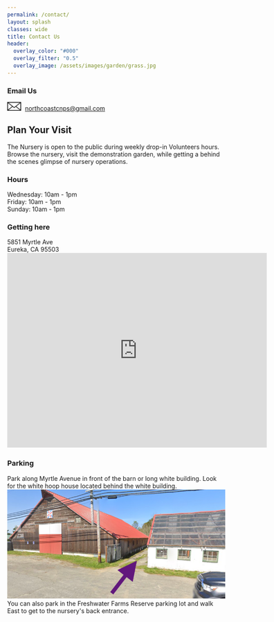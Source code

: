 ```yaml
---
permalink: /contact/
layout: splash
classes: wide
title: Contact Us 
header:
  overlay_color: "#000"
  overlay_filter: "0.5"
  overlay_image: /assets/images/garden/grass.jpg
---
```

<h3>Email Us</h3>

<img src="/assets/images/icons/email.png" style="margin-right: 5px" />
<a href = "mailto:northcoastcnps@gmail.com">
northcoastcnps@gmail.com
</a>

<h2>Plan Your Visit</h2>
<p>
The Nursery is open to the public during weekly drop-in Volunteers hours. Browse the nursery, visit the demonstration garden, while getting a behind the scenes glimpse of nursery operations. 
</p>
<h3>Hours</h3>
Wednesday: 10am - 1pm
<br/>
Friday: 10am - 1pm
<br/>
Sunday: 10am - 1pm

<h3>Getting here</h3>
5851 Myrtle Ave 
<br/>
Eureka, CA 95503

<iframe src="https://www.google.com/maps/embed?pb=!1m18!1m12!1m3!1d3021.001446894538!2d-124.09138344967035!3d40.78398234104528!2m3!1f0!2f0!3f0!3m2!1i1024!2i768!4f13.1!3m3!1m2!1s0x54d3fef53574b36f%3A0xe2c29911d6ddf299!2s5851%20Myrtle%20Avenue%2C%20Eureka%2C%20CA%2095503!5e0!3m2!1sen!2sus!4v1673760101188!5m2!1sen!2sus" width="600" height="450" style="border:0;" allowfullscreen="" loading="lazy" referrerpolicy="no-referrer-when-downgrade"></iframe>

<h3>Parking</h3>
Park along Myrtle Avenue in front of the barn or long white building. Look for the white hoop house located behind the white building.
<br/>
<img src="/assets/images/parking.png">
<br/>
You can also park in the Freshwater Farms Reserve parking lot and walk East to get to the nursery's back entrance. 

